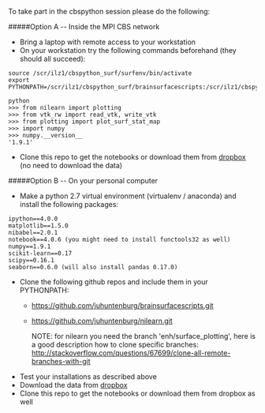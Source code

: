 To take part in the cbspython session please do the following:

#####Option A -- Inside the MPI CBS network
* Bring a laptop with remote access to your workstation
* On your workstation try the following commands beforehand (they should all succeed):

```
source /scr/ilz1/cbspython_surf/surfenv/bin/activate
export PYTHONPATH=/scr/ilz1/cbspython_surf/brainsurfacescripts:/scr/ilz1/cbspython_surf/nilearn
```
```
python
>>> from nilearn import plotting
>>> from vtk_rw import read_vtk, write_vtk
>>> from plotting import plot_surf_stat_map
>>> import numpy
>>> numpy.__version__
'1.9.1'
```

* Clone this repo to get the notebooks or download them from [dropbox](https://www.dropbox.com/sh/kzz8k70ih8s1ha3/AADTzWJzrubA3n4kwpt4oqbIa?dl=0) (no need to download the data)
  
  
  
  
#####Option B -- On your personal computer
* Make a python 2.7 virtual environment (virtualenv / anaconda) and install the following packages:
```
ipython==4.0.0
matplotlib==1.5.0
nibabel==2.0.1
notebook==4.0.6 (you might need to install functools32 as well)
numpy==1.9.1
scikit-learn==0.17
scipy==0.16.1
seaborn==0.6.0 (will also install pandas 0.17.0)
```

* Clone the following github repos and include them in your PYTHONPATH:
  * https://github.com/juhuntenburg/brainsurfacescripts.git
  * https://github.com/juhuntenburg/nilearn.git 
  
    NOTE: for nilearn you need the branch 'enh/surface_plotting', here is a good description how to clone specific branches: http://stackoverflow.com/questions/67699/clone-all-remote-branches-with-git
* Test your installations as described above
* Download the data from [dropbox](https://www.dropbox.com/sh/kzz8k70ih8s1ha3/AADTzWJzrubA3n4kwpt4oqbIa?dl=0)
* Clone this repo to get the notebooks or download them from dropbox as well
  






